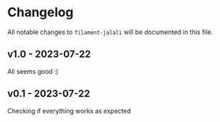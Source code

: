# Changelog

All notable changes to `filament-jalali` will be documented in this file.

## v1.0 - 2023-07-22

All seems good :)

## v0.1 - 2023-07-22

Checking if everything works as expected
